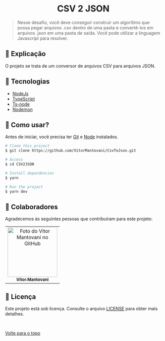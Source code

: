 <h1 align="center">CSV 2 JSON</h1>



> Nesse desafio, você deve conseguir construir um algorítimo que possa pegar arquivos .csv dentro de uma pasta e convertê-los em arquivos .json em uma pasta de saída. Você pode utilizar a linguagem Javascript para resolver.


## :page_facing_up: Explicação

O projeto se trata de um conversor de arquivos CSV para arquivos JSON.

## 🚀 Tecnologias

- [NodeJs](https://nodejs.org/en/)
- [TypeScript](https://www.typescriptlang.org)
- [Ts-node](https://www.npmjs.com/package/ts-node)
- [Nodemon](https://nodemon.io)


## :closed_book: Como usar?

Antes de iniciar, você precisa ter [Git](https://git-scm.com) e [Node](https://nodejs.org/en/) instalados.

```bash
# Clone this project
$ git clone https://github.com/VitorMantovani/CsvToJson.git

# Access
$ cd CSV2JSON

# Install dependencies
$ yarn

# Run the project
$ yarn dev
```

## 🤝 Colaboradores

Agradecemos às seguintes pessoas que contribuíram para este projeto:

<table>
  <tr>
    <td align="center">
      <a href="#">
        <img src="https://avatars.githubusercontent.com/u/93927096?v=4" width="160px;" alt="Foto do Vitor Mantovani no GitHub"/><br>
        <sub>
          <b>Vitor Mantovani</b>
        </sub>
      </a>
    </td>
  </tr>
</table>

## 📝 Licença

Este projeto está sob licença. Consulte o arquivo [LICENSE](LICENSE.md) para obter mais detalhes.

&#xa0;

<a href="#top">Volte para o topo</a>
